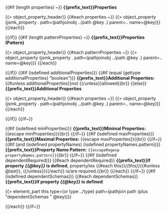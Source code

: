 {{#if (length properties) ~}}
**{{prefix_text}}Properties**

{{> object_property_header}}
{{#each properties ~}}
{{> object_property (jsmk_property . path=(pathjoinobj ../path @key .) parent=.. name=@key)}}
{{/each}}

{{/if}}
{{#if (length patternProperties) ~}}
**{{prefix_text}}Properties (Pattern)**

{{> object_property_header}}
{{#each patternProperties ~}}
{{> object_property (jsmk_property . path=(pathjoinobj ../path @key .) parent=.. name=@key)}}
{{/each}}

{{/if}}
{{#if (isdefined additionalProperties)}}
{{#if (equal (gettype additionalProperties) "boolean")}}
**{{prefix_text}}Additional Properties:** {{#unless additionalProperties}}not {{/unless}}allowed{{br}}
{{else}}
**{{prefix_text}}Additional Properties**

{{> object_property_header}}
{{#each properties ~}}
{{> object_property (jsmk_property . path=(pathjoinobj ../path @key .) parent=.. name=@key)}}
{{/each}}

{{/if}}
{{/if~}}

{{#if (isdefined minProperties)}}
**{{prefix_text}}Minimal Properties:** {{escape minProperties}}{{br}}
{{/if~}}
{{#if (isdefined maxProperties)}}
**{{prefix_text}}Maximal Properties:** {{escape maxProperties}}{{br}}
{{/if~}}
{{#if (and (isdefined propertyNames) (isdefined propertyNames.pattern))}}
**{{prefix_text}}Property Name Pattern:** `{{escapeRegexp propertyNames.pattern}}`{{br}}
{{/if~}}
{{#if (isdefined dependentRequired)}}
{{#each dependentRequired}}
**{{prefix_text}}If property *{{@key}}* is defined**, property/ies {{#each this}}*{{this}}*{{#unless @last}}, {{/unless}}{{/each}} is/are required.{{br}}
{{/each}}
{{/if~}}
{{#if (isdefined dependentSchemas)}}
{{#each dependentSchemas}}
**{{prefix_text}}If property *{{@key}}* is defined**:

{{> element_part this type=(or type ../type) path=(pathjoin path (plus "dependentSchemas " @key))}}

{{/each}}
{{/if~}}
